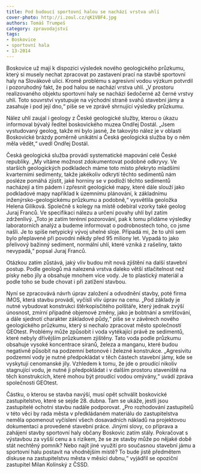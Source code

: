 ```yaml
---
title: Pod budoucí sportovní halou se nachází vrstva uhlí
cover-photo: http://i.zoul.cz/qK1VBF4.jpg
authors: Tomáš Trumpeš
category: zpravodajství
tags:
- Boskovice
- sportovní hala
- 13-2014
---
```


Boskovice už mají k dispozici výsledek nového geologického průzkumu, který si musely nechat zpracovat po zastavení prací na stavbě sportovní haly na Slovákově ulici. Kromě problému s agresivní vodou výzkum potvrdil i pozoruhodný fakt, že pod halou se nachází vrstva uhlí. „V prostoru realizovaného objektu sportovní haly se nachází šedočerné až černé vrstvy uhlí. Toto souvrství vystupuje na východní straně svahů stavební jámy a zasahuje i pod její dno,“ píše se ve zprávě shrnující výsledky průzkumu.

Nález uhlí zaujal i geology z České geologické služby, kterou o úkazu informoval bývalý ředitel boskovického muzea Ondřej Dostál. „Jsem vystudovaný geolog, takže mi bylo jasné, že takovýto nález je v oblasti Boskovické brázdy poměrně unikátní a Česká geologická služba by o něm měla vědět,“ uvedl Ondřej Dostál.

Česká geologická služba provádí systematické mapování celé České republiky. „My vítáme možnost zdokumentovat podobné odkryvy. Ve starších geologických podkladech máme toto místo překryto mladšími kvarterními sedimenty, takže jakékoliv odkrytí těchto sedimentů nám posléze pomáhá zjistit, jaké horniny se v podloží těchto sedimentů nacházejí a tím pádem i zpřesnit geologické mapy, které dále slouží jako podkladové mapy například k územnímu plánování, k základnímu inženýrsko-geologickému průzkumu a podobně,“ vysvětlila geoložka Helena Gilíková.
Společně s kolegy na místě odebíral vzorky také geolog Juraj Franců. Ve specifikaci nálezu a určení povahy uhlí byl zatím zdrženlivý. „Toto je zatím terénní pozorování, pak k tomu přidáme výsledky laboratorních analýz a budeme informovat o podrobnostech toho, co jsme našli. Je to spíše netypický vývoj uhelné sloje. Připadá mi, že to uhlí sem bylo přeplavené při povodni někdy před 95 miliony let. Vypadá to jako přelivový bažinný sediment, normální uhlí, které vzniká z rašeliny, takto nevypadá,“ popsal Juraj Franců.

Otázkou zatím zůstává, jaký vliv budou mít nová zjištění na další stavební postup. Podle geologů má nalezená vrstva daleko větší stlačitelnost než písky nebo jíly a obsahuje mnohem více vody. Je to plastický materiál a podle toho se bude chovat i při zatížení stavbou.

Nyní se zpracovává návrh úprav založení a odvodnění stavby, poté firma IMOS, která stavbu provádí, vyčíslí vliv úprav na cenu. „Pod základy je nutné vybudovat konstrukci štěrkopísčitého polštáře, který jednak zvýší únosnost, zmírní případné objemové změny, jako je bobtnání a smršťování, a dále sjednotí charakter základové půdy,“ píše se v závěrech nového geologického průzkumu, který si nechalo zpracovat město společností GEOtest.
Problémy může způsobit i voda vytékající právě ze sedimentů, které nebyly dřívějším průzkumem zjištěny. Tato voda podle průzkumu obsahuje vysoké koncentrace síranů, železa a manganu, které budou negativně působit na podzemní betonové i železné konstrukce. „Agresivitu podzemní vody je nutné předpokládat v těch částech stavební jámy, kde se vyskytují cenomanské jíly. Vzhledem k tomu, že jde o proudící nikoliv stagnující vodu, je nutné ji předpokládat i v dalším prostoru staveniště na těch konstrukcích, které mohou být proudící vodou omývány,“ uvádí zpráva společnosti GEOtest.

Částku, o kterou se stavba navýší, musí opět schválit boskovické zastupitelstvo, které se sejde 28. dubna. Tam se ukáže, jestli jsou zastupitelé ochotni stavbu nadále podporovat. „Pro rozhodování zastupitelů v této věci by rada města v předkládaném materiálu do zastupitelstva neměla opomenout vyčíslení všech dosavadních nákladů na projektovou dokumentaci a provedené stavební práce. Jinými slovy, co příprava a zahájení stavby sportovní haly občany Boskovic zatím stály. Pokračovat s výstavbou za vyšší cenu a s rizikem, že se ze stavby může po nějaké době stát nechtěný pomník? Nebo najít jiné využití pro současnou stavební jámu a sportovní halu postavit na vhodnějším místě? To bude jistě předmětem diskuse na zastupitelstvu města v měsíci dubnu,“ vyjádřil se opoziční zastupitel Milan Kolínský z ČSSD.
